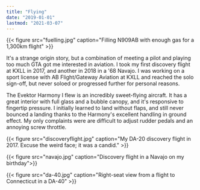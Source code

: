 ```yaml
---
title: "Flying"
date: "2019-01-01"
lastmod: "2021-03-07"
---
```

{{< figure src="fuelling.jpg" caption="Filling N909AB with enough gas for a 1,300km flight" >}}

It's a strange origin story, but a combination of meeting a pilot and playing too much GTA got me interested in aviation. I took my first discovery flight at KXLL in 2017, and another in 2018 in a '68 Navajo. I was working on a sport license with AB Flight/Gateway Aviation at KXLL and reached the solo sign-off, but never soloed or progressed further for personal reasons. 

The Evektor Harmony I flew is an incredibly sweet-flying aircraft. It has a great interior with full glass and a bubble canopy, and it's responsive to fingertip pressure. I initially learned to land without flaps, and still never bounced a landing thanks to the Harmony's excellent handling in ground effect. My only complaints were are difficult to adjust rudder pedals and an annoying screw throttle.

{{< figure src="discoveryflight.jpg" caption="My DA-20 discovery flight in 2017. Excuse the weird face; it was a candid." >}}

{{< figure src="navajo.jpg" caption="Discovery flight in a Navajo on my birthday">}}

{{< figure src="da-40.jpg" caption="Right-seat view from a flight to Connecticut in a DA-40" >}}
